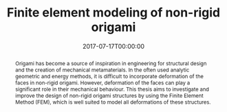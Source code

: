 ---
title: "Finite element modeling of non-rigid origami"
date: "2017-07-17T00:00:00"

authors:
- Thijs Smit

publication_types: ["2"]

publication: "Master thesis - TU Delft repository"
publication_short: "TU Delft repository"

abstract: "Origami has become a source of inspiration in engineering for structural design and the creation of mechanical metamaterials. In the often used analytic geometric and energy methods, it is difficult to incorporate deformation of the faces in non-rigid origami. However, deformation of the faces can play a significant role in their mechanical behaviour. This thesis aims to investigate and improve the design of non-rigid origami structures by using the Finite Element Method (FEM), which is well suited to model all deformations of these structures."

summary: "In collaboration with the Bertoldi Group at Harvard University, FEM is applied on the new bistable non-rigid origami structure called the Star bellow. The suitable building blocks of the FEM approach, arefinite rotation shell elements to model the faces of the structure, torsional spring elements to model the crease lines, and a Newton-Raphson arc-length control solution procedure."

featured: false

#url_pdf: "http://resolver.tudelft.nl/uuid:8aa71d4b-7b68-4792-8f58-561becb11723"
#url_code: "https://github.com/basnijholt/shortjunction"
#url_data: "http://doi.org/10.4121/uuid:274bdd06-14a5-45c3-bc86-87d400082e34"
links: [{name: "Repository", url: "http://resolver.tudelft.nl/uuid:8aa71d4b-7b68-4792-8f58-561becb11723"}]

---